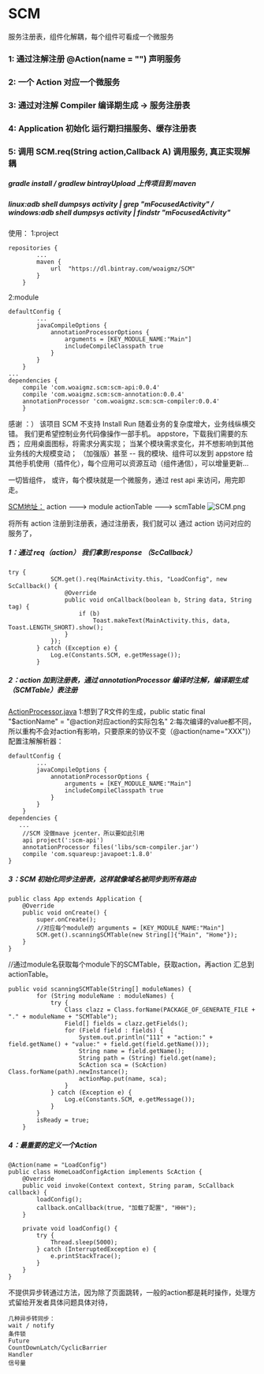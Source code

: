 # SCM
服务注册表，组件化解耦，每个组件可看成一个微服务

### 1: 通过注解注册 @Action(name = "") 声明服务
### 2: 一个 Action 对应一个微服务
### 3: 通过对注解 Compiler 编译期生成 -> 服务注册表
### 4: Application 初始化 运行期扫描服务、缓存注册表
### 5: 调用 SCM.req(String action,Callback A) 调用服务, 真正实现解耦

##### gradle install  /  gradlew bintrayUpload  上传项目到 maven
##### linux:adb shell dumpsys activity | grep "mFocusedActivity" / windows:adb shell dumpsys activity | findstr "mFocusedActivity"

使用：
1:project
```
repositories {
        ...
        maven {
            url  "https://dl.bintray.com/woaigmz/SCM"
        }
    }
```
2:module
```
defaultConfig {
        ...
        javaCompileOptions {
            annotationProcessorOptions {
                arguments = [KEY_MODULE_NAME:"Main"]
                includeCompileClasspath true
            }
        }
    }
...
dependencies {
    compile 'com.woaigmz.scm:scm-api:0.0.4'
    compile 'com.woaigmz.scm:scm-annotation:0.0.4'
    annotationProcessor 'com.woaigmz.scm:scm-compiler:0.0.4'
    }
```


感谢 ：）
该项目 SCM 不支持 Install Run
随着业务的复杂度增大，业务线纵横交错。
我们更希望控制业务代码像操作一部手机。
appstore，下载我们需要的东西；
应用桌面图标，将需求分离实现；
当某个模块需求变化，并不想影响到其他业务线的大规模变动；
（加强版）甚至 -- 我的模块、组件可以发到 appstore 给其他手机使用（插件化），每个应用可以资源互动（组件通信），可以增量更新…

一切皆组件，
或许，每个模块就是一个微服务，通过 rest api 来访问，用完即走。

[SCM地址：](https://github.com/woaigmz/SCM)
action  ---> module actionTable  --->  scmTable
![SCM.png](https://upload-images.jianshu.io/upload_images/8886407-2b1024e63dfdbe4e.png?imageMogr2/auto-orient/strip%7CimageView2/2/w/1240)

将所有 action 注册到注册表，通过注册表，我们就可以 通过 action 访问对应的服务了，
##### 1：通过 req（action） 我们拿到 response （ScCallback）
```
try {
            SCM.get().req(MainActivity.this, "LoadConfig", new ScCallback() {
                @Override
                public void onCallback(boolean b, String data, String tag) {
                    if (b)
                        Toast.makeText(MainActivity.this, data, Toast.LENGTH_SHORT).show();
                }
            });
        } catch (Exception e) {
            Log.e(Constants.SCM, e.getMessage());
        }
```
#####  2：action 加到注册表，通过 annotationProcessor 编译时注解，编译期生成（SCMTable）表注册
[ActionProcessor.java](https://github.com/woaigmz/SCM/blob/67f8236f029388b6791b822ffcc27c242b828150/scm-compiler/src/main/java/com/woaiqw/scm_compiler/processor/ActionProcessor.java)
1:想到了R文件的生成，public static final  "$actionName" = "@action对应action的实际包名"
2:每次编译的value都不同，所以重构不会对action有影响，只要原来的协议不变（@action(name="XXX")）
配置注解解析器：
```
defaultConfig {
        ...
        javaCompileOptions {
            annotationProcessorOptions {
                arguments = [KEY_MODULE_NAME:"Main"]
                includeCompileClasspath true
            }
        }
    }
dependencies {
   ...
    //SCM 没做mave jcenter，所以要如此引用
    api project(':scm-api')
    annotationProcessor files('libs/scm-compiler.jar')
    compile 'com.squareup:javapoet:1.8.0'
}
```
##### 3：SCM 初始化同步注册表，这样就像域名被同步到所有路由
```
public class App extends Application {
    @Override
    public void onCreate() {
        super.onCreate();
        //对应每个module的 arguments = [KEY_MODULE_NAME:"Main"]
        SCM.get().scanningSCMTable(new String[]{"Main", "Home"});
    }
}
```
//通过module名获取每个module下的SCMTable，获取action，再action 汇总到 actionTable。
```
public void scanningSCMTable(String[] moduleNames) {
        for (String moduleName : moduleNames) {
            try {
                Class clazz = Class.forName(PACKAGE_OF_GENERATE_FILE + "." + moduleName + "SCMTable");
                Field[] fields = clazz.getFields();
                for (Field field : fields) {
                    System.out.println("111" + "action:" + field.getName() + "value:" + field.get(field.getName()));
                    String name = field.getName();
                    String path = (String) field.get(name);
                    ScAction sca = (ScAction) Class.forName(path).newInstance();
                    actionMap.put(name, sca);
                }
            } catch (Exception e) {
                Log.e(Constants.SCM, e.getMessage());
            }
        }
        isReady = true;
    }
```
##### 4：最重要的定义一个Action
```
@Action(name = "LoadConfig")
public class HomeLoadConfigAction implements ScAction {
    @Override
    public void invoke(Context context, String param, ScCallback callback) {
        loadConfig();
        callback.onCallback(true, "加载了配置", "HHH");
    }

    private void loadConfig() {
        try {
            Thread.sleep(5000);
        } catch (InterruptedException e) {
            e.printStackTrace();
        }
    }
}
```
不提供异步转通过方法，因为除了页面跳转，一般的action都是耗时操作，处理方式留给开发者具体问题具体对待，
```
几种异步转同步：
wait / notify
条件锁
Future
CountDownLatch/CyclicBarrier
Handler
信号量
```


